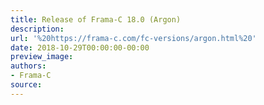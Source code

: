 ```yaml
---
title: Release of Frama-C 18.0 (Argon)
description:
url: '%20https://frama-c.com/fc-versions/argon.html%20'
date: 2018-10-29T00:00:00-00:00
preview_image:
authors:
- Frama-C
source:
---
```



